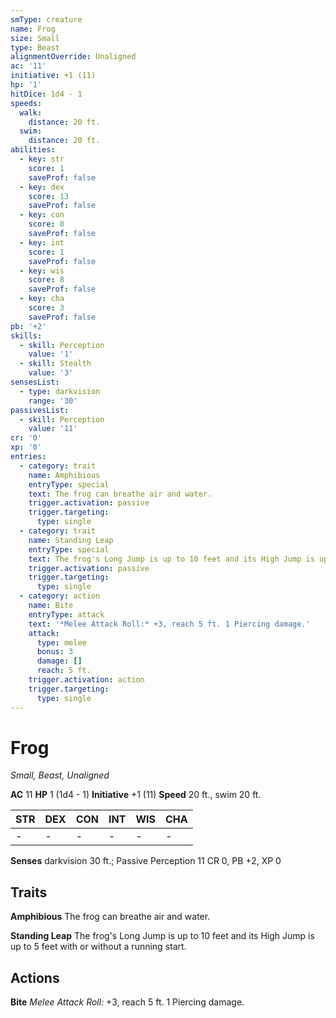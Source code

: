 ```yaml
---
smType: creature
name: Frog
size: Small
type: Beast
alignmentOverride: Unaligned
ac: '11'
initiative: +1 (11)
hp: '1'
hitDice: 1d4 - 1
speeds:
  walk:
    distance: 20 ft.
  swim:
    distance: 20 ft.
abilities:
  - key: str
    score: 1
    saveProf: false
  - key: dex
    score: 13
    saveProf: false
  - key: con
    score: 8
    saveProf: false
  - key: int
    score: 1
    saveProf: false
  - key: wis
    score: 8
    saveProf: false
  - key: cha
    score: 3
    saveProf: false
pb: '+2'
skills:
  - skill: Perception
    value: '1'
  - skill: Stealth
    value: '3'
sensesList:
  - type: darkvision
    range: '30'
passivesList:
  - skill: Perception
    value: '11'
cr: '0'
xp: '0'
entries:
  - category: trait
    name: Amphibious
    entryType: special
    text: The frog can breathe air and water.
    trigger.activation: passive
    trigger.targeting:
      type: single
  - category: trait
    name: Standing Leap
    entryType: special
    text: The frog's Long Jump is up to 10 feet and its High Jump is up to 5 feet with or without a running start.
    trigger.activation: passive
    trigger.targeting:
      type: single
  - category: action
    name: Bite
    entryType: attack
    text: '*Melee Attack Roll:* +3, reach 5 ft. 1 Piercing damage.'
    attack:
      type: melee
      bonus: 3
      damage: []
      reach: 5 ft.
    trigger.activation: action
    trigger.targeting:
      type: single
---
```


# Frog
*Small, Beast, Unaligned*

**AC** 11
**HP** 1 (1d4 - 1)
**Initiative** +1 (11)
**Speed** 20 ft., swim 20 ft.

| STR | DEX | CON | INT | WIS | CHA |
| --- | --- | --- | --- | --- | --- |
| - | - | - | - | - | - |

**Senses** darkvision 30 ft.; Passive Perception 11
CR 0, PB +2, XP 0

## Traits

**Amphibious**
The frog can breathe air and water.

**Standing Leap**
The frog's Long Jump is up to 10 feet and its High Jump is up to 5 feet with or without a running start.

## Actions

**Bite**
*Melee Attack Roll:* +3, reach 5 ft. 1 Piercing damage.
